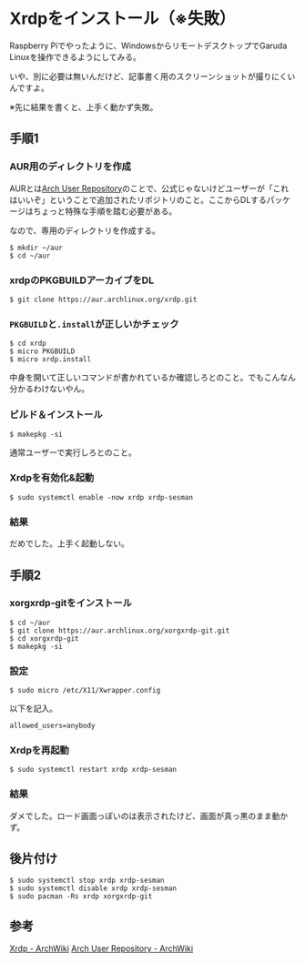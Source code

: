 # Xrdpをインストール（※失敗）

Raspberry Piでやったように、WindowsからリモートデスクトップでGaruda Linuxを操作できるようにしてみる。

いや、別に必要は無いんだけど、記事書く用のスクリーンショットが撮りにくいんですよ。

※先に結果を書くと、上手く動かず失敗。

## 手順1

### AUR用のディレクトリを作成

AURとは[Arch User Repository](https://wiki.archlinux.jp/index.php/Arch_User_Repository)のことで、公式じゃないけどユーザーが「これはいいぞ」ということで追加されたリポジトリのこと。ここからDLするパッケージはちょっと特殊な手順を踏む必要がある。

なので、専用のディレクトリを作成する。

~~~shell
$ mkdir ~/aur
$ cd ~/aur
~~~

### xrdpのPKGBUILDアーカイブをDL

~~~shell
$ git clone https://aur.archlinux.org/xrdp.git
~~~

### `PKGBUILD`と`.install`が正しいかチェック

~~~shell
$ cd xrdp
$ micro PKGBUILD
$ micro xrdp.install
~~~

中身を開いて正しいコマンドが書かれているか確認しろとのこと。でもこんなん分かるわけないやん。

### ビルド＆インストール

~~~shell
$ makepkg -si
~~~

通常ユーザーで実行しろとのこと。

### Xrdpを有効化&起動

~~~shell
$ sudo systemctl enable -now xrdp xrdp-sesman
~~~

### 結果

だめでした。上手く起動しない。

## 手順2

### xorgxrdp-gitをインストール

~~~shell
$ cd ~/aur
$ git clone https://aur.archlinux.org/xorgxrdp-git.git
$ cd xorgxrdp-git
$ makepkg -si
~~~

### 設定

~~~shell
$ sudo micro /etc/X11/Xwrapper.config
~~~

以下を記入。

~~~
allowed_users=anybody
~~~

### Xrdpを再起動

~~~shell
$ sudo systemctl restart xrdp xrdp-sesman
~~~

### 結果

ダメでした。ロード画面っぽいのは表示されたけど、画面が真っ黒のまま動かず。

## 後片付け

~~~shell
$ sudo systemctl stop xrdp xrdp-sesman
$ sudo systemctl disable xrdp xrdp-sesman
$ sudo pacman -Rs xrdp xorgxrdp-git
~~~

## 参考

[Xrdp \- ArchWiki](https://wiki.archlinux.jp/index.php/Xrdp)
[Arch User Repository \- ArchWiki](https://wiki.archlinux.jp/index.php/Arch_User_Repository)